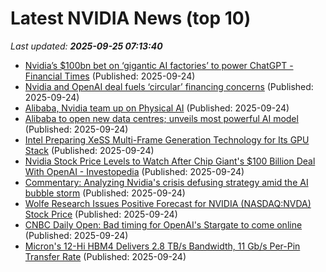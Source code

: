 # Latest NVIDIA News (top 10)
_Last updated: **2025-09-25 07:13:40**_

- [Nvidia’s $100bn bet on ‘gigantic AI factories’ to power ChatGPT - Financial Times](https://slashdot.org/firehose.pl?op=view&amp;id=179509786) (Published: 2025-09-24)
- [Nvidia and OpenAI deal fuels ‘circular’ financing concerns](https://www.bloomberg.com/news/articles/2025-09-23/nvidia-s-massive-openai-deal-fuels-circular-financing-concerns) (Published: 2025-09-24)
- [Alibaba, Nvidia team up on Physical AI](https://biztoc.com/x/9340ecc42c53b690) (Published: 2025-09-24)
- [Alibaba to open new data centres; unveils most powerful AI model](https://economictimes.indiatimes.com/tech/technology/alibaba-to-open-new-data-centres-unveils-most-powerful-ai-model/articleshow/124085974.cms) (Published: 2025-09-24)
- [Intel Preparing XeSS Multi-Frame Generation Technology for Its GPU Stack](https://www.techpowerup.com/341281/intel-preparing-xess-multi-frame-generation-technology-for-its-gpu-stack) (Published: 2025-09-24)
- [Nvidia Stock Price Levels to Watch After Chip Giant's $100 Billion Deal With OpenAI - Investopedia](https://slashdot.org/firehose.pl?op=view&amp;id=179509512) (Published: 2025-09-24)
- [Commentary: Analyzing Nvidia's crisis defusing strategy amid the AI bubble storm](https://www.digitimes.com/news/a20250924PD224/nvidia-market-openai-ceo-intel.html) (Published: 2025-09-24)
- [Wolfe Research Issues Positive Forecast for NVIDIA (NASDAQ:NVDA) Stock Price](https://www.etfdailynews.com/2025/09/24/wolfe-research-issues-positive-forecast-for-nvidia-nasdaqnvda-stock-price-2/) (Published: 2025-09-24)
- [CNBC Daily Open: Bad timing for OpenAI's Stargate to come online](https://www.cnbc.com/2025/09/24/cnbc-daily-open-bad-timing-for-openais-stargate-to-come-online.html) (Published: 2025-09-24)
- [Micron's 12-Hi HBM4 Delivers 2.8 TB/s Bandwidth, 11 Gb/s Per-Pin Transfer Rate](https://www.techpowerup.com/341279/microns-12-hi-hbm4-delivers-2-8-tb-s-bandwidth-11-gb-s-per-pin-transfer-rate) (Published: 2025-09-24)
